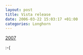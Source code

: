 ```yaml
---
layout: post
title: Vista release
date: 2006-03-22 15:03:17 +01:00
categories: Longhorn
---
```

<P><A href="http://www.microsoft.com/presspass/press/2006/mar06/03-21WindowsVistaDeliveryPR.mspx">2007</A> </P>
<P>:-(</P>
